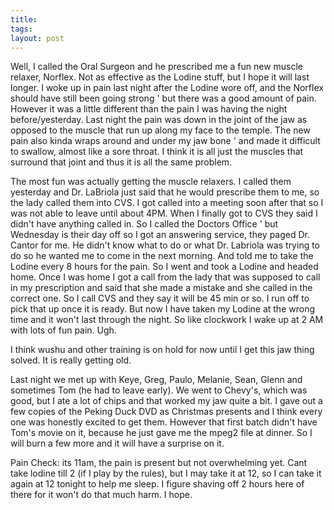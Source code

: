 ```yaml
---
title: 
tags: 
layout: post
---
```

Well, I called the Oral Surgeon and he prescribed me a fun new muscle relaxer, Norflex.  Not as effective as the Lodine stuff, but I hope it will last longer.  I woke up in pain last night after the Lodine wore off, and the Norflex should have still been going strong ' but there was a good amount of pain.  However it was a little different than the pain I was having the night before/yesterday.  Last night the pain was down in the joint of the jaw as opposed to the muscle that run up along my face to the temple.  The new pain also kinda wraps around and under my jaw bone ' and made it difficult to swallow, almost like a sore throat.  I think it is all just the muscles that surround that joint and thus it is all the same problem.  



The most fun was actually getting the muscle relaxers.  I called them yesterday and Dr. LaBriola just said that he would prescribe them to me, so the lady called them into CVS.  I got called into a meeting soon after that so I was not able to leave until about 4PM.  When I finally got to CVS they said I didn't have anything called in.  So I called the Doctors Office ' but Wednesday is their day off so I got an answering service, they paged Dr. Cantor for me.  He didn't know what to do or what Dr. Labriola was trying to do so he wanted me to come in the next morning.  And told me to take the Lodine every 8 hours for the pain.  So I went and took a Lodine and headed home.  Once I was home I got a call from the lady that was supposed to call in my prescription and said that she made a mistake and she called in the correct one.  So I call CVS and they say it will be 45 min or so.  I run off to pick that up once it is ready.  But now I have taken my Lodine at the wrong time and it won't last through the night.  So like clockwork I wake up at 2 AM with lots of fun pain.  Ugh.



I think wushu and other training is on hold for now until I get this jaw thing solved.  It is really getting old.



Last night we met up with Keye, Greg, Paulo, Melanie, Sean, Glenn and sometimes Tom (he had to leave early).  We went to Chevy's, which was good, but I ate a lot of chips and that worked my jaw quite a bit.  I gave out a few copies of the Peking Duck DVD as Christmas presents and I think every one was honestly excited to get them.  However that first batch didn't have Tom's movie on it, because he just gave me the mpeg2 file at dinner.  So I will burn a few more and it will have a surprise on it.  



Pain Check: its 11am, the pain is present but not overwhelming yet.  Cant take lodine till 2 (if I play by the rules), but I may take it at 12, so I can take it again at 12 tonight to help me sleep.  I figure shaving off 2 hours here of there for it won't do that much harm.  I hope.






